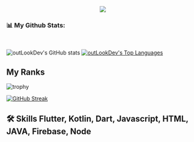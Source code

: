 
<p align="center">
  <a href="https://github.com/DenverCoder1/readme-typing-svg"><img src="https://readme-typing-svg.herokuapp.com?font=Time+New+Roman&color=%23C8BE25&size=25&center=true&vCenter=true&width=500&height=100&lines=I+am+Hud+Azamov;I+am+Mobile+Developer;Hello+Github;Mobile+Programmer;I+am+from+Uzbekistan;My+best+code+Kotlin;🌱+I’m+currently+learning+Flutter;👯+I’m+looking+to+collaborate+with+other+content+creators"></a>
</p>

### 📊 My Github Stats:
<br/>

![outLookDev's GitHub stats](https://github-readme-stats.vercel.app/api?username=outLookDev&show_icons=true&theme=radical) <a href="https://github.com/outLookDev"><img 
alt="outLookDev's Top Languages" src="https://github-readme-stats.vercel.app/api/top-langs/?username=outLookDev&langs_count=8&count_private=true&layout=compact&theme=react&hide_border=true&bg_color=0D1117" /></a>


## My Ranks

![trophy](https://github-profile-trophy.vercel.app/?username=outLookDev&theme=onedark)



[![GitHub Streak](https://github-readme-streak-stats.herokuapp.com?user=outLookDev&theme=radical&hide_border=true&date_format=M%20j%5B%2C%20Y%5D)](https://github.com/outLookDev)
<br>



## 🛠 Skills Flutter, Kotlin, Dart, Javascript, HTML, JAVA, Firebase, Node
[resume]: https://drive.google.com/file/d/1ryZi4rw91dM1LL62zYgHpemjKuxkWHdx/view?usp=sharing

